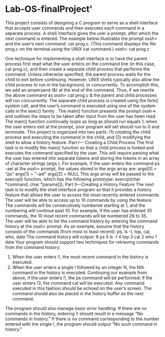 # Lab-OS-finalProject'
This project consists of designing a C program to serve as a shell interface that accepts user commands and then executes each command in a separate process. 
A shell interface gives the user a prompt, after which the next command is entered. The example below illustrates the prompt ossh> and the user’s next command: cat prog.c. (This command displays the file prog.c on the terminal using the UNIX cat command.) 
 ossh> cat prog.c 
 
One technique for implementing a shell interface is to have the parent process first read what the user enters on the command line (in this case, cat prog.c), and then create a separate child process that performs the command. Unless otherwise specified, the parent process waits for the child to exit before continuing.
However, UNIX shells typically also allow the child process to run in the background, or concurrently. To accomplish this, we add an ampersand (&) at the end of the command. Thus, if we rewrite the above command as 
 ossh> cat prog.c & 
 the parent and child processes will run concurrently. 
 The separate child process is created using the fork() system call, and the user’s command is executed using one of the system calls in the exec() family .
The main() function presents the prompt ossh-> and outlines the steps to be taken after input from the user has been read. The main() function continually loops as long as should run equals 1; when the user enters exit at the prompt, your program will set should run to 0 and terminate. 
This project is organized into two parts: (1) creating the child process and executing the command in the child, and (2) modifying the shell to allow a history feature. 
Part I— Creating a Child Process 
The first task is to modify the main() function so that a child process is forked and executes the command specified by the user. This will require parsing what the user has entered into separate tokens and storing the tokens in an array of character strings (args ). For example, if the user enters the command ps -ael at the ossh> prompt, the values stored in the args array are: 
args[0] = "ps" 
args[1] = "-ael" 
args[2] = NULL 
 This args array will be passed to the execvp() function, which has the following prototype: 
 execvp(char *command, char *params[]); 
Part II—Creating a History Feature 
The next task is to modify the shell interface program so that it provides a history feature that allows the user to access the most recently entered commands. The user will be able to access up to 10 commands by using the feature. The commands will be consecutively numbered starting at 1, and the numbering will continue past 10. For example, if the user has entered 35 commands, the 10 most recent commands will be numbered 26 to 35.  
The user will be able to list the command history by entering the command  history  at the ossh> prompt. As an example, assume that the history consists of the commands (from most to least recent): ps, ls -l, top, cal, who, date 
 The command history will output:
 6 ps 
5 ls -l 
4 top 
3 cal 
2 who 
1 date 
Your program should support two techniques for retrieving commands from the command history: 
1. When the user enters !!, the most recent command in the history is executed. 
2. When the user enters a single ! followed by an integer N, the Nth command in the history is executed. 
 Continuing our example from above, if the user enters !!, the ps command will be performed; if the user enters !3, the command cal will be executed. Any command executed in this fashion should be echoed on the user’s screen. The command should also be placed in the history buffer as the next command.  
 
The program should also manage basic error handling. If there are no commands in the history, entering !! should result in a message “No commands in history.” If there is no command corresponding to the number entered with the single !, the program should output "No such command in history."
